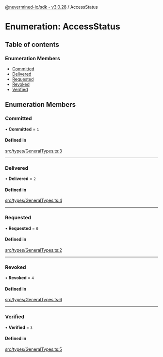 [@nevermined-io/sdk - v3.0.28](../code-reference.md) / AccessStatus

# Enumeration: AccessStatus

## Table of contents

### Enumeration Members

- [Committed](AccessStatus.md#committed)
- [Delivered](AccessStatus.md#delivered)
- [Requested](AccessStatus.md#requested)
- [Revoked](AccessStatus.md#revoked)
- [Verified](AccessStatus.md#verified)

## Enumeration Members

### Committed

• **Committed** = `1`

#### Defined in

[src/types/GeneralTypes.ts:3](https://github.com/nevermined-io/sdk-js/blob/2c5b70a398b96158415b2a3c97669bf5963dd8f3/src/types/GeneralTypes.ts#L3)

---

### Delivered

• **Delivered** = `2`

#### Defined in

[src/types/GeneralTypes.ts:4](https://github.com/nevermined-io/sdk-js/blob/2c5b70a398b96158415b2a3c97669bf5963dd8f3/src/types/GeneralTypes.ts#L4)

---

### Requested

• **Requested** = `0`

#### Defined in

[src/types/GeneralTypes.ts:2](https://github.com/nevermined-io/sdk-js/blob/2c5b70a398b96158415b2a3c97669bf5963dd8f3/src/types/GeneralTypes.ts#L2)

---

### Revoked

• **Revoked** = `4`

#### Defined in

[src/types/GeneralTypes.ts:6](https://github.com/nevermined-io/sdk-js/blob/2c5b70a398b96158415b2a3c97669bf5963dd8f3/src/types/GeneralTypes.ts#L6)

---

### Verified

• **Verified** = `3`

#### Defined in

[src/types/GeneralTypes.ts:5](https://github.com/nevermined-io/sdk-js/blob/2c5b70a398b96158415b2a3c97669bf5963dd8f3/src/types/GeneralTypes.ts#L5)
